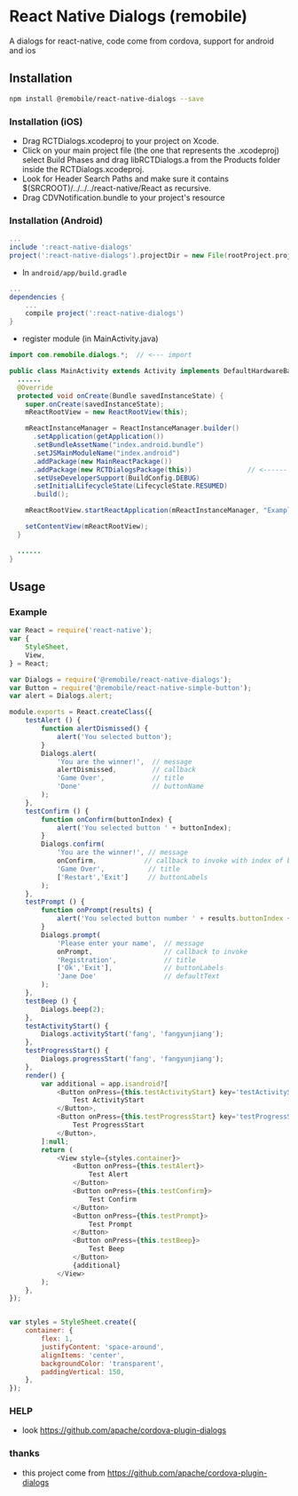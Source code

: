 # React Native Dialogs (remobile)
A dialogs for react-native, code come from cordova, support for android and ios

## Installation
```sh
npm install @remobile/react-native-dialogs --save
```

### Installation (iOS)
* Drag RCTDialogs.xcodeproj to your project on Xcode.
* Click on your main project file (the one that represents the .xcodeproj) select Build Phases and drag libRCTDialogs.a from the Products folder inside the RCTDialogs.xcodeproj.
* Look for Header Search Paths and make sure it contains $(SRCROOT)/../../../react-native/React as recursive.
* Drag CDVNotification.bundle to your project's resource

### Installation (Android)
```gradle
...
include ':react-native-dialogs'
project(':react-native-dialogs').projectDir = new File(rootProject.projectDir, '../node_modules/@remobile/react-native-dialogs/android')
```

* In `android/app/build.gradle`

```gradle
...
dependencies {
    ...
    compile project(':react-native-dialogs')
}
```

* register module (in MainActivity.java)

```java
import com.remobile.dialogs.*;  // <--- import

public class MainActivity extends Activity implements DefaultHardwareBackBtnHandler {
  ......
  @Override
  protected void onCreate(Bundle savedInstanceState) {
    super.onCreate(savedInstanceState);
    mReactRootView = new ReactRootView(this);

    mReactInstanceManager = ReactInstanceManager.builder()
      .setApplication(getApplication())
      .setBundleAssetName("index.android.bundle")
      .setJSMainModuleName("index.android")
      .addPackage(new MainReactPackage())
      .addPackage(new RCTDialogsPackage(this))              // <------ add here, the `this` is super important
      .setUseDeveloperSupport(BuildConfig.DEBUG)
      .setInitialLifecycleState(LifecycleState.RESUMED)
      .build();

    mReactRootView.startReactApplication(mReactInstanceManager, "ExampleRN", null);

    setContentView(mReactRootView);
  }

  ......
}
```

## Usage

### Example
```js
var React = require('react-native');
var {
    StyleSheet,
    View,
} = React;

var Dialogs = require('@remobile/react-native-dialogs');
var Button = require('@remobile/react-native-simple-button');
var alert = Dialogs.alert;

module.exports = React.createClass({
    testAlert () {
        function alertDismissed() {
            alert('You selected button');
        }
        Dialogs.alert(
            'You are the winner!',  // message
            alertDismissed,         // callback
            'Game Over',            // title
            'Done'                  // buttonName
        );
    },
    testConfirm () {
        function onConfirm(buttonIndex) {
            alert('You selected button ' + buttonIndex);
        }
        Dialogs.confirm(
            'You are the winner!', // message
            onConfirm,            // callback to invoke with index of button pressed
            'Game Over',           // title
            ['Restart','Exit']     // buttonLabels
        );
    },
    testPrompt () {
        function onPrompt(results) {
            alert('You selected button number ' + results.buttonIndex + ' and entered ' + results.input1);
        }
        Dialogs.prompt(
            'Please enter your name',  // message
            onPrompt,                  // callback to invoke
            'Registration',            // title
            ['Ok','Exit'],             // buttonLabels
            'Jane Doe'                 // defaultText
        );
    },
    testBeep () {
        Dialogs.beep(2);
    },
    testActivityStart() {
        Dialogs.activityStart('fang', 'fangyunjiang');
    },
    testProgressStart() {
        Dialogs.progressStart('fang', 'fangyunjiang');
    },
    render() {
        var additional = app.isandroid?[
            <Button onPress={this.testActivityStart} key='testActivityStart'>
                Test ActivityStart
            </Button>,
            <Button onPress={this.testProgressStart} key='testProgressStart'>
                Test ProgressStart
            </Button>,
        ]:null;
        return (
            <View style={styles.container}>
                <Button onPress={this.testAlert}>
                    Test Alert
                </Button>
                <Button onPress={this.testConfirm}>
                    Test Confirm
                </Button>
                <Button onPress={this.testPrompt}>
                    Test Prompt
                </Button>
                <Button onPress={this.testBeep}>
                    Test Beep
                </Button>
                {additional}
            </View>
        );
    },
});


var styles = StyleSheet.create({
    container: {
        flex: 1,
        justifyContent: 'space-around',
        alignItems: 'center',
        backgroundColor: 'transparent',
        paddingVertical: 150,
    },
});
```

### HELP
* look https://github.com/apache/cordova-plugin-dialogs


### thanks
* this project come from https://github.com/apache/cordova-plugin-dialogs
